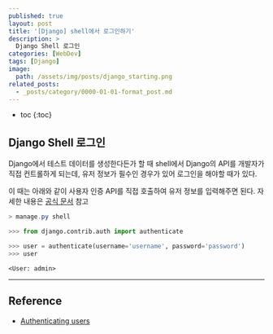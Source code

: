 ```yaml
---
published: true
layout: post
title: '[Django] shell에서 로그인하기'
description: >
  Django Shell 로그인
categories: [WebDev]
tags: [Django]
image:
  path: /assets/img/posts/django_starting.png
related_posts:
  - _posts/category/0000-01-01-format_post.md
---
```

* toc
{:toc}

## Django Shell 로그인

Django에서 테스트 데이터를 생성한다든가 할 때 shell에서 Django의 API를 개발자가 직접 컨트롤하게 되는데, 유저 정보가 필수인 경우가 있어 로그인을 해야할 때가 있다.  

이 때는 아래와 같이 사용자 인증 API를 직접 호출하여 유저 정보를 입력해주면 된다. 자세한 내용은 [공식 문서](https://docs.djangoproject.com/en/4.1/topics/auth/default/#authenticating-users) 참고  

```powershell
> manage.py shell
```

```python
>>> from django.contrib.auth import authenticate

>>> user = authenticate(username='username', password='password')
>>> user
```
```
<User: admin>
```

---
## Reference
- [Authenticating users](https://docs.djangoproject.com/en/4.1/topics/auth/default/#authenticating-users)